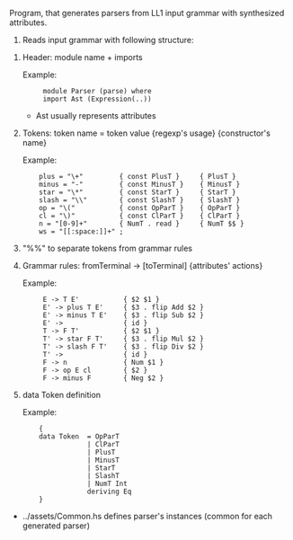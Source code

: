 

Program, that generates parsers from LL1 input grammar with synthesized attributes.

1. Reads input grammar with following structure:

  1) Header: module name + imports
  
     Example: 
     
              module Parser (parse) where
              import Ast (Expression(..))
     
     * Ast usually represents attributes
    
  2) Tokens: token name = token value {regexp's usage} {constructor's name}
  
     Example:
     
             plus = "\+"         { const PlusT }     { PlusT }
             minus = "-"         { const MinusT }    { MinusT }
             star = "\*"         { const StarT }     { StarT }
             slash = "\\"        { const SlashT }    { SlashT }
             op = "\("           { const OpParT }    { OpParT }
             cl = "\)"           { const ClParT }    { ClParT }
             n = "[0-9]+"        { NumT . read }     { NumT $$ }
             ws = "[[:space:]]+" ; 
    
  3) "%%" to separate tokens from grammar rules
  
  4) Grammar rules: fromTerminal -> [toTerminal]  {attributes' actions}
              
     Example:
     
              E -> T E'           { $2 $1 }
              E' -> plus T E'     { $3 . flip Add $2 }
              E' -> minus T E'    { $3 . flip Sub $2 }
              E' ->               { id }
              T -> F T'           { $2 $1 }
              T' -> star F T'     { $3 . flip Mul $2 }
              T' -> slash F T'    { $3 . flip Div $2 }
              T' ->               { id }
              F -> n              { Num $1 }
              F -> op E cl        { $2 }
              F -> minus F        { Neg $2 }
              
   5) data Token definition
   
      Example:
      
              {
              data Token  = OpParT
                          | ClParT
                          | PlusT
                          | MinusT
                          | StarT
                          | SlashT
                          | NumT Int
                          deriving Eq
              }
              
 * ../assets/Common.hs defines parser's instances (common for each generated parser) 
             
